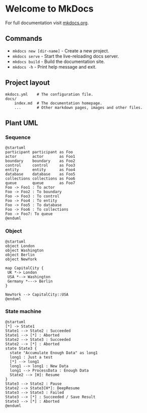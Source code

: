 # Welcome to MkDocs

For full documentation visit [mkdocs.org](https://www.mkdocs.org).

## Commands

* `mkdocs new [dir-name]` - Create a new project.
* `mkdocs serve` - Start the live-reloading docs server.
* `mkdocs build` - Build the documentation site.
* `mkdocs -h` - Print help message and exit.

## Project layout

    mkdocs.yml    # The configuration file.
    docs/
        index.md  # The documentation homepage.
        ...       # Other markdown pages, images and other files.

## Plant UML

### Sequence

```plantuml
@startuml
participant participant as Foo
actor       actor       as Foo1
boundary    boundary    as Foo2
control     control     as Foo3
entity      entity      as Foo4
database    database    as Foo5
collections collections as Foo6
queue       queue       as Foo7
Foo -> Foo1 : To actor 
Foo -> Foo2 : To boundary
Foo -> Foo3 : To control
Foo -> Foo4 : To entity
Foo -> Foo5 : To database
Foo -> Foo6 : To collections
Foo -> Foo7: To queue
@enduml
```

### Object

```plantuml
@startuml
object London
object Washington
object Berlin
object NewYork

map CapitalCity {
 UK *-> London
 USA *--> Washington
 Germany *---> Berlin
}

NewYork --> CapitalCity::USA
@enduml
```

### State machine

```plantuml
@startuml
[*] -> State1
State1 --> State2 : Succeeded
State1 --> [*] : Aborted
State2 --> State3 : Succeeded
State2 --> [*] : Aborted
state State3 {
  state "Accumulate Enough Data" as long1
  long1 : Just a test
  [*] --> long1
  long1 --> long1 : New Data
  long1 --> ProcessData : Enough Data
  State2 --> [H]: Resume
}
State3 --> State2 : Pause
State2 --> State3[H*]: DeepResume
State3 --> State3 : Failed
State3 --> [*] : Succeeded / Save Result
State3 --> [*] : Aborted
@enduml
```
